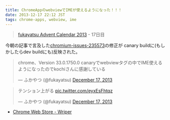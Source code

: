 ```yaml
---
title: ChromeAppのwebviewでIMEが使えるようになった！！！
date: 2013-12-17 22:12 JST
tags: chrome-apps, webview, ime
---
```


> [fukayatsu Advent Calendar 2013](/2013/11/29/advent-calendar-2013/) - 17日目

今朝の記事で言及した[chromium-issues-235573](/2013/12/17/chromium-issues-235573/)の修正が
canary buildに(もしかしたらdev buildにも)反映された。


<blockquote class="twitter-tweet" lang="en"><p>chrome、Version 33.0.1750.0 canaryでwebviewタグの中でIME使えるようになったのでkochiさんに感謝している</p>&mdash; ふかやつ (@fukayatsu) <a href="https://twitter.com/fukayatsu/statuses/412900109924302848">December 17, 2013</a></blockquote>

<blockquote class="twitter-tweet" lang="en"><p>テンション上がる <a href="http://t.co/eyxEsFhtqz">pic.twitter.com/eyxEsFhtqz</a></p>&mdash; ふかやつ (@fukayatsu) <a href="https://twitter.com/fukayatsu/statuses/412921120124203008">December 17, 2013</a></blockquote>

<script async src="//platform.twitter.com/widgets.js" charset="utf-8"></script>
- [Chrome Web Store - Wriper](https://chrome.google.com/webstore/detail/wriper/bjbpioaagmcdgpplnofkgofibdbcfplk?utm_source=chrome-ntp-icon)


